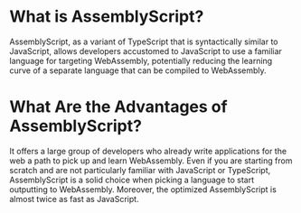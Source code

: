 # What is AssemblyScript?

AssemblyScript, as a variant of TypeScript that is syntactically similar to JavaScript, allows developers accustomed to JavaScript to use a familiar language for targeting WebAssembly, potentially reducing the learning curve of a separate language that can be compiled to WebAssembly.

# What Are the Advantages of AssemblyScript?
It offers a large group of developers who already write applications for the web a path to pick up and learn WebAssembly. Even if you are starting from scratch and are not particularly familiar with JavaScript or TypeScript, AssemblyScript is a solid choice when picking a language to start outputting to WebAssembly. Moreover, the optimized AssemblyScript is almost twice as fast as JavaScript.

